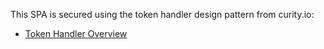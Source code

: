This SPA is secured using the token handler design pattern from curity.io:

- [Token Handler Overview](https://curity.io/resources/learn/token-handler-overview/)
